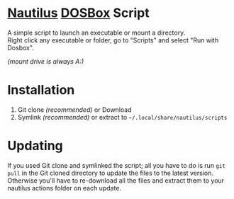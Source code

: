 # [Nautilus](https://github.com/GNOME/nautilus) [DOSBox](https://www.dosbox.com/) Script

A simple script to launch an executable or mount a directory.\
Right click any executable or folder, go to "Scripts" and select "Run with Dosbox".

_(mount drive is always A:)_

# Installation
1. Git clone _(recommended)_ or Download
2. Symlink _(recommended)_ or extract to `~/.local/share/nautilus/scripts`

# Updating
If you used Git clone and symlinked the script; all you have to do is run `git pull` in the Git cloned directory to update the files to the latest version.\
Otherwise you'll have to re-download all the files and extract them to your nautilus actions folder on each update.